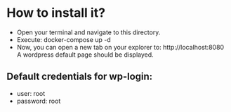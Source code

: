 # How to install it?
- Open your terminal and navigate to this directory.
- Execute: docker-compose up -d
- Now, you can open a new tab on your explorer to: http://localhost:8080 A wordpress default page should be displayed.

## Default credentials for wp-login:

- user: root
- password: root